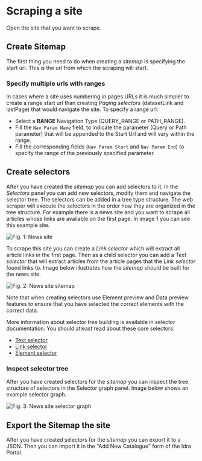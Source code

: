 # Scraping a site

Open the site that you want to scrape.

## Create Sitemap

The first thing you need to do when creating a *sitemap* is specifying the
start url. This is the url from which the scraping will start.

### Specify multiple urls with ranges

In cases where a site uses numbering in pages URLs it is much simpler to create 
a range start url than creating *Paging selectors* (datasetLink and lastPage) that would navigate the site.
To specify a range url:
  - Select a **RANGE** Navigation Type (QUERY_RANGE or PATH_RANGE).
  - Fill the `Nav Param Name` field, to indicate the parameter (Query or Path parameter) that will be appended to the Start Url and will vary within the range.
  - Fill the corresponding fields (`Nav Param Start` and `Nav Param End`) to specify the range of the previously specified parameter.

## Create selectors

After you have created the *sitemap* you can add selectors to it. In the
*Selectors* panel you can add new selectors, modify them and navigate the
selector tree.
The selectors can be added in a tree type structure. The web scraper will
execute the selectors in the order how they are organized in the tree
structure. For example there is a news site and you want to scrape all articles
whose links are available on the first page. In image 1 you can see this
example site.

![Fig. 1: News site][image-news-site]

To scrape this site you can create a *Link selector* which will extract all
article links in the first page. Then as a child selector you can add a
*Text selector* that will extract articles from the article pages that the
*Link selector* found links to. Image below illustrates how the *sitemap*
should be built for the news site.

![Fig. 2: News site sitemap][image-news-site-sitemap]

Note that when creating selectors use Element preview and Data preview features
to ensure that you have selected the correct elements with the correct data.

More information about selector tree building is available in selector
documentation. You should atleast read about these core selectors:

 * [Text selector][text-selector]
 * [Link selector][link-selector]
 * [Element selector][element-selector]

### Inspect selector tree

After you have created selectors for the *sitemap* you can inspect the tree
structure of selectors in the Selector graph panel. Image below shows an
example selector graph.

![Fig. 3: News site selector graph][image-news-site-selector-graph]

## Export the Sitemap the site

After you have created selectors for the *sitemap* you can export it to a JSON. Then you can import it in the "Add New Catalogue" form of the Idra Portal.


[image-news-site]: images/scraping-a-site/news-site.png?raw=true
[image-news-site-sitemap]: images/scraping-a-site/news-site-sitemap.png?raw=true
[image-news-site-selector-graph]: images/scraping-a-site/news-site-selector-graph.png?raw=true
[text-selector]: Selectors/Text%20selector.md
[link-selector]: Selectors/Link%20selector.md
[element-selector]: Selectors/Element%20selector.md